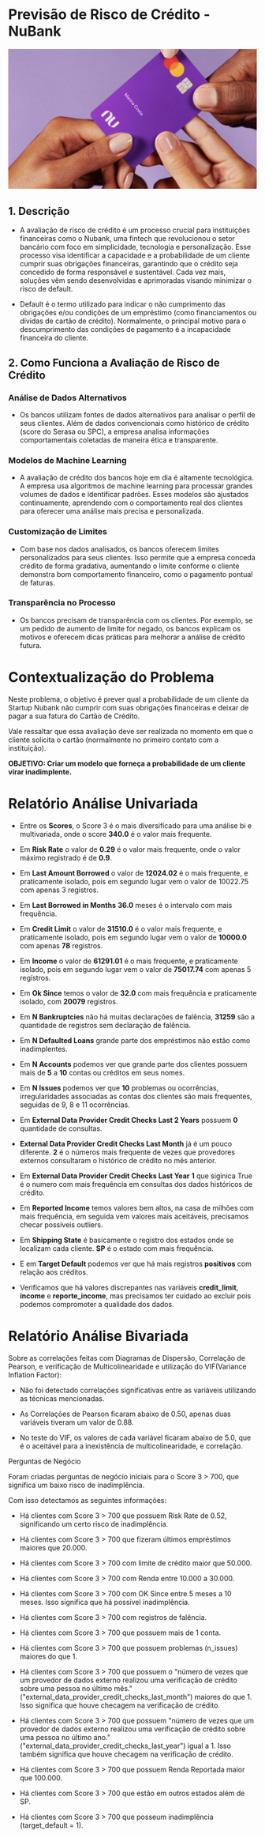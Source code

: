 # Previsão de Risco de Crédito - NuBank

![cartao_nubank](images/cartao-nubank.jpg)

## 1. Descrição 

- A avaliação de risco de crédito é um processo crucial para instituições financeiras como o Nubank, uma fintech que revolucionou o setor bancário com foco em simplicidade, tecnologia e personalização. Esse processo visa identificar a capacidade e a probabilidade de um cliente cumprir suas obrigações financeiras, garantindo que o crédito seja concedido de forma responsável e sustentável.
Cada vez mais, soluções vêm sendo desenvolvidas e aprimoradas visando minimizar o risco de default.

- Default é o termo utilizado para indicar o não cumprimento das obrigações e/ou condições de um empréstimo (como financiamentos ou dívidas de cartão de crédito). Normalmente, o principal motivo para o descumprimento das condições de pagamento é a incapacidade financeira do cliente.

## 2. Como Funciona a Avaliação de Risco de Crédito

### Análise de Dados Alternativos

- Os bancos utilizam fontes de dados alternativos para analisar o perfil de seus clientes. Além de dados convencionais como histórico de crédito (score do Serasa ou SPC), a empresa analisa informações comportamentais coletadas de maneira ética e transparente.

### Modelos de Machine Learning

- A avaliação de crédito dos bancos hoje em dia é altamente tecnológica. A empresa usa algoritmos de machine learning para processar grandes volumes de dados e identificar padrões. Esses modelos são ajustados continuamente, aprendendo com o comportamento real dos clientes para oferecer uma análise mais precisa e personalizada.

### Customização de Limites

- Com base nos dados analisados, os bancos oferecem limites personalizados para seus clientes. Isso permite que a empresa conceda crédito de forma gradativa, aumentando o limite conforme o cliente demonstra bom comportamento financeiro, como o pagamento pontual de faturas.

### Transparência no Processo

- Os bancos precisam de transparência com os clientes. Por exemplo, se um pedido de aumento de limite for negado, os bancos explicam os motivos e oferecem dicas práticas para melhorar a análise de crédito futura.

# Contextualização do Problema

Neste problema, o objetivo é prever qual a probabilidade de um cliente da Startup Nubank não cumprir com suas obrigações financeiras e deixar de pagar a sua fatura do Cartão de Crédito.

Vale ressaltar que essa avaliação deve ser realizada no momento em que o cliente solicita o cartão (normalmente no primeiro contato com a instituição).

**OBJETIVO: Criar um modelo que forneça a probabilidade de um cliente virar inadimplente.**

# Relatório Análise Univariada

- Entre os **Scores**, o Score 3 é o mais diversificado para uma análise bi e multivariada, onde o score **340.0** é o valor mais frequente.

- Em **Risk Rate** o valor de **0.29** é o valor mais frequente, onde o valor máximo registrado é de **0.9**.

- Em **Last Amount Borrowed** o valor de **12024.02** é o mais frequente, e praticamente isolado, pois em segundo lugar vem o valor de 10022.75 com apenas 3 registros.

- Em **Last Borrowed in Months** **36.0** meses é o intervalo com mais frequência.

- Em **Credit Limit** o valor de **31510.0** é o valor mais frequente, e praticamente isolado, pois em segundo lugar vem o valor de **10000.0** com apenas **78** registros.

- Em **Income** o valor de **61291.01** é o mais frequente, e praticamente isolado, pois em segundo lugar vem o valor de **75017.74** com apenas 5 registros.

- Em **Ok Since** temos o valor de **32.0** com mais frequência e praticamente isolado, com **20079** registros.

- Em **N Bankruptcies** não há muitas declarações de falência, **31259** são a quantidade de registros sem declaração de falência.

- Em **N Defaulted Loans** grande parte dos empréstimos não estão como inadimplentes.

- Em **N Accounts** podemos ver que grande parte dos clientes possuem mais de **5** a **10** contas ou créditos em seus nomes.

- Em **N Issues** podemos ver que **10** problemas ou ocorrências, irregularidades associadas as contas dos clientes são mais frequentes, seguidas de 9, 8 e 11 ocorrências.

- Em **External Data Provider Credit Checks Last 2 Years** possuem **0** quantidade de consultas.

- **External Data Provider Credit Checks Last Month** já é um pouco diferente. **2** é o números mais frequente de vezes que provedores externos consultaram o histórico de crédito no mês anterior.

- Em **External Data Provider Credit Checks Last Year** **1** que siginica True é o numero com mais frequência em consultas dos dados históricos de crédito.

- Em **Reported Income** temos valores bem altos, na casa de milhões com mais frequência, em seguida vem valores mais aceitáveis, precisamos checar possiveis outliers.

- Em **Shipping State** é basicamente o registro dos estados onde se localizam cada cliente. **SP** é o estado com mais frequência.

- E em **Target Default** podemos ver que há mais registros **positivos** com relação aos créditos.

- Verificamos que  há valores discrepantes nas variáveis **credit_limit**, **income** e **reporte_income**, mas precisamos ter cuidado ao excluir pois podemos compromoter a qualidade dos dados.

# Relatório Análise Bivariada

Sobre as correlações feitas com Diagramas de Dispersão, Correlação de Pearson, e verificação de Multicolinearidade e utilização do VIF(Variance Inflation Factor):

- Não foi detectado correlações significativas entre as variáveis utilizando as técnicas mencionadas. 

- As Correlações de Pearson ficaram abaixo de 0.50, apenas duas variáveis tiveram um valor de 0.88. 

- No teste do VIF, os valores de cada variável ficaram abaixo de 5.0, que é o aceitável para a inexistência de multicolinearidade, e correlação. 

Perguntas de Negócio

Foram criadas perguntas de negócio iniciais para o Score 3 > 700, que significa um baixo risco de inadimplência. 

Com isso detectamos as seguintes informações:

- Há clientes com Score 3 > 700 que possuem Risk Rate de 0.52, significando um certo risco de inadimplência.

- Há clientes com Score 3 > 700 que fizeram últimos empréstimos maiores que 20.000.

- Há clientes com Score 3 > 700 com limite de crédito maior que 50.000.

- Há clientes com Score 3 > 700 com Renda entre 10.000 a 30.000.

- Há clientes com Score 3 > 700 com OK Since entre 5 meses a 10 meses. Isso significa que há possível inadimplência.

- Há clientes com Score 3 > 700 com registros de falência.

- Há clientes com Score 3 > 700 que possuem mais de 1 conta.

- Há clientes com Score 3 > 700 que possuem problemas (n_issues) maiores do que 1.

- Há clientes com Score 3 > 700 que possuem o "número de vezes que um provedor de dados externo realizou uma verificação de crédito sobre uma pessoa no último mês."("external_data_provider_credit_checks_last_month") maiores do que 1. Isso significa que houve checagem na verificação de crédito.

- Há clientes com Score 3 > 700 que possuem "número de vezes que um provedor de dados externo realizou uma verificação de crédito sobre uma pessoa no último ano."("external_data_provider_credit_checks_last_year") igual a 1. Isso também significa que houve checagem na verificação de crédito.

- Há clientes com Score 3 > 700 que possuem Renda Reportada maior que 100.000.

- Há clientes com Score 3 > 700 que estão em outros estados além de SP.

- Há clientes com Score 3 > 700 que posseum inadimplência (target_default = 1).
